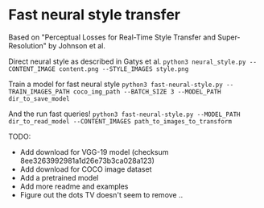 # Fast neural style transfer

Based on "Perceptual Losses for Real-Time Style Transfer and Super-Resolution" by Johnson et al.

Direct neural style as described in Gatys et al.
`python3 neural_style.py --CONTENT_IMAGE content.png --STYLE_IMAGES style.png`

Train a model for fast neural style
`python3 fast-neural-style.py --TRAIN_IMAGES_PATH coco_img_path --BATCH_SIZE 3 --MODEL_PATH dir_to_save_model`

And the run fast queries!
`python3 fast-neural-style.py --MODEL_PATH dir_to_read_model --CONTENT_IMAGES path_to_images_to_transform`

TODO:

- Add download for VGG-19 model (checksum 8ee3263992981a1d26e73b3ca028a123)
- Add download for COCO image dataset
- Add a pretrained model
- Add more readme and examples
- Figure out the dots TV doesn't seem to remove ..
